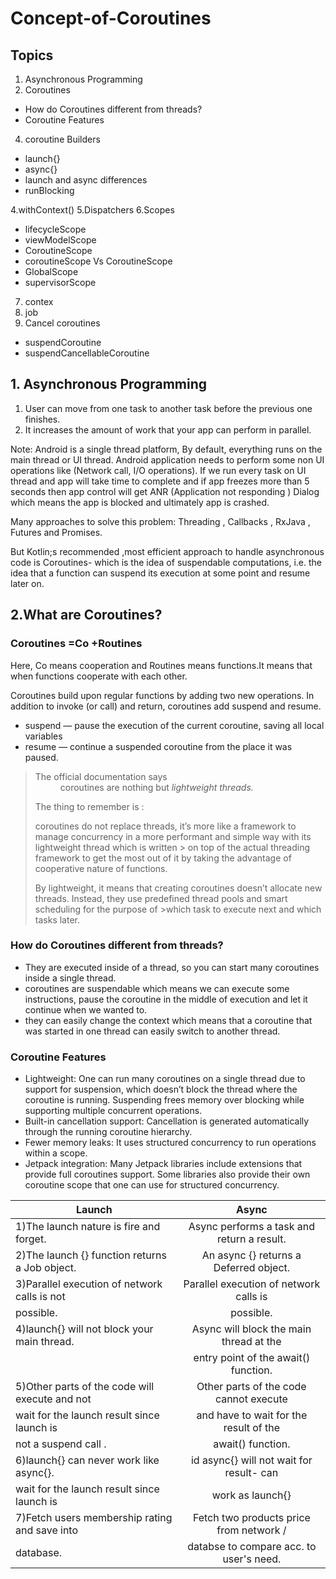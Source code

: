 # Concept-of-Coroutines

## Topics

1. Asynchronous Programming
2. Coroutines

- How do Coroutines different from threads?
- Coroutine Features

4. coroutine Builders

- launch{}
- async{}
- launch and async differences
- runBlocking

4.withContext()
5.Dispatchers
6.Scopes

- lifecycleScope
- viewModelScope
- CoroutineScope
- coroutineScope Vs CoroutineScope
- GlobalScope
- supervisorScope

7. contex
8. job
9. Cancel coroutines

- suspendCoroutine
- suspendCancellableCoroutine

## 1. Asynchronous Programming

1) User can move from one task to another task before the previous one finishes.
2) It increases the amount of work that your app can perform in parallel.

Note: Android is a single thread platform, By default, everything runs on the main thread or UI thread. Android application needs to perform some non UI operations like (Network call, I/O operations).
If we run every task on UI thread and app will take time to complete and if app freezes more than 5 seconds then app control will get ANR (Application not responding ) Dialog which means the app is blocked and ultimately app is crashed.

Many approaches to solve this problem:
Threading , Callbacks , RxJava , Futures and Promises.

But Kotlin;s recommended  ,most efficient approach to handle asynchronous code is Coroutines-
which is the idea of suspendable computations, i.e. the idea that a function can suspend its execution at some point and resume later on.


## 2.What are Coroutines?

### Coroutines =Co +Routines 
Here, Co means cooperation and Routines means functions.It means that when functions cooperate with each other.

Coroutines build upon regular functions by adding two new operations. In addition to invoke (or call) and return, coroutines add suspend and resume.

- suspend — pause the execution of the current coroutine, saving all local variables
- resume — continue a suspended coroutine from the place it was paused.

> <dl>
> <dt>The official documentation says </dt>
>  
><dd>coroutines are nothing but <em>lightweight threads.</em></dd>
> </dl>
> The thing to remember is :
> 
> coroutines do not replace threads, it’s more like a framework to manage concurrency in a more performant and simple way with its lightweight thread which is written > on top of the actual threading framework to get the most out of it by taking the advantage of cooperative nature of functions.
>
>By lightweight, it means that creating coroutines doesn’t allocate new threads. Instead, they use predefined thread pools and smart scheduling for the purpose of >which task to execute next and which tasks later.


### How do Coroutines different from threads?

-	They are executed inside of a thread, so you can start many coroutines inside a single thread.
-	coroutines are suspendable which means we can execute some instructions, pause the coroutine in the middle of execution and let it continue when we wanted to.
-	they can easily change the context which means that a coroutine that was started in one thread can easily switch to another thread.

### Coroutine Features

-	Lightweight: One can run many coroutines on a single thread due to support for suspension, which doesn’t block the thread where the coroutine is running. Suspending frees memory over blocking while supporting multiple concurrent operations.
-	Built-in cancellation support: Cancellation is generated automatically through the running coroutine hierarchy.
-	Fewer memory leaks: It uses structured concurrency to run operations within a scope.
-	Jetpack integration: Many Jetpack libraries include extensions that provide full coroutines support. Some libraries also provide their own coroutine scope that one can use for structured concurrency.



|             Launch                            |        Async                             | 
| --------------------------------------------- | :--------------------------------------: | 
|1)The launch nature is fire and forget.        |Async performs a task and return a result.| 
|2)The launch {} function returns a Job object. |An async {} returns a Deferred<T> object. |  
|3)Parallel execution of network calls is not   |Parallel execution of network calls is    |
| possible.                                     | possible.                                | 
|4)launch{} will not block your main thread.    | Async will block the main thread at the  |
|                                               | entry point of the await() function.     |
|5)Other parts of the code will execute and not | Other parts of the code cannot execute   |
|  wait for the launch result since launch is   |and have to wait for the result of the    | 
| not a suspend call .                          | await() function.                        |
|6)launch{} can never work like async{}.        |id async{} will not wait for result- can  |
|  wait for the launch result since launch is   |work as launch{}                          | 
|7)Fetch users membership rating and save into  | Fetch two products price from network /  | 
|  database.                                    | databse to compare acc. to user's need.  |                        
